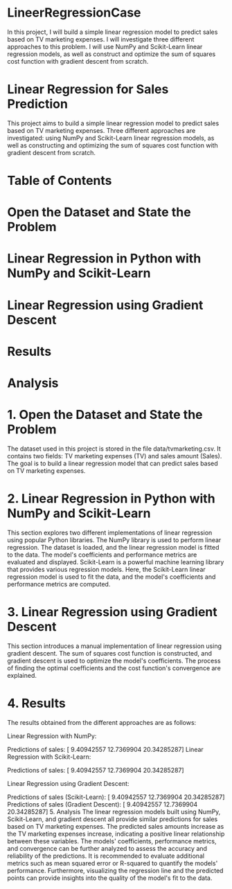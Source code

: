 # LineerRegressionCase
In this project, I will build a simple linear regression model to predict sales based on TV marketing expenses. I will investigate three different approaches to this problem. I will use NumPy and Scikit-Learn linear regression models, as well as construct and optimize the sum of squares cost function with gradient descent from scratch.

# Linear Regression for Sales Prediction
This project aims to build a simple linear regression model to predict sales based on TV marketing expenses. Three different approaches are investigated: using NumPy and Scikit-Learn linear regression models, as well as constructing and optimizing the sum of squares cost function with gradient descent from scratch.

# Table of Contents
# Open the Dataset and State the Problem
# Linear Regression in Python with NumPy and Scikit-Learn
# Linear Regression using Gradient Descent
# Results
# Analysis

# 1. Open the Dataset and State the Problem
The dataset used in this project is stored in the file data/tvmarketing.csv. It contains two fields: TV marketing expenses (TV) and sales amount (Sales). The goal is to build a linear regression model that can predict sales based on TV marketing expenses.

# 2. Linear Regression in Python with NumPy and Scikit-Learn
This section explores two different implementations of linear regression using popular Python libraries.
The NumPy library is used to perform linear regression. The dataset is loaded, and the linear regression model is fitted to the data. The model's coefficients and performance metrics are evaluated and displayed.
Scikit-Learn is a powerful machine learning library that provides various regression models. Here, the Scikit-Learn linear regression model is used to fit the data, and the model's coefficients and performance metrics are computed.

# 3. Linear Regression using Gradient Descent
This section introduces a manual implementation of linear regression using gradient descent. The sum of squares cost function is constructed, and gradient descent is used to optimize the model's coefficients. The process of finding the optimal coefficients and the cost function's convergence are explained.

# 4. Results
The results obtained from the different approaches are as follows:

Linear Regression with NumPy:

Predictions of sales: [ 9.40942557 12.7369904 20.34285287]
Linear Regression with Scikit-Learn:

Predictions of sales: [ 9.40942557 12.7369904 20.34285287]

Linear Regression using Gradient Descent:

Predictions of sales (Scikit-Learn): [ 9.40942557 12.7369904 20.34285287]
Predictions of sales (Gradient Descent): [ 9.40942557 12.7369904 20.34285287]
5. Analysis
The linear regression models built using NumPy, Scikit-Learn, and gradient descent all provide similar predictions for sales based on TV marketing expenses. The predicted sales amounts increase as the TV marketing expenses increase, indicating a positive linear relationship between these variables.
The models' coefficients, performance metrics, and convergence can be further analyzed to assess the accuracy and reliability of the predictions. It is recommended to evaluate additional metrics such as mean squared error or R-squared to quantify the models' performance.
Furthermore, visualizing the regression line and the predicted points can provide insights into the quality of the model's fit to the data.
